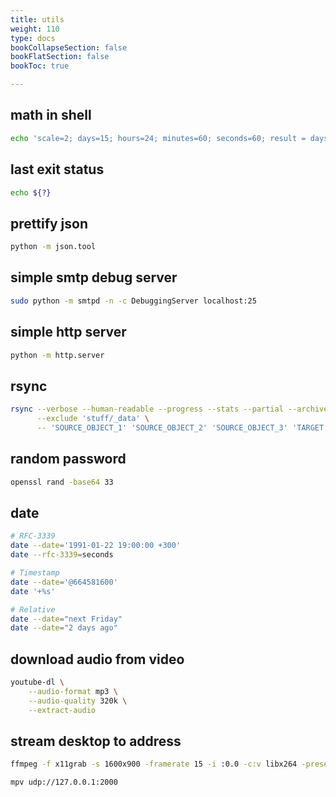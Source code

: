 ```yaml
---
title: utils
weight: 110
type: docs
bookCollapseSection: false
bookFlatSection: false
bookToc: true

---
```


## math in shell

```bash
echo 'scale=2; days=15; hours=24; minutes=60; seconds=60; result = days * hours * minutes * seconds; result' | bc
```

## last exit status

```bash
echo ${?}
```

## prettify json

```bash
python -m json.tool
```

## simple smtp debug server

```bash
sudo python -m smtpd -n -c DebuggingServer localhost:25
```

## simple http server

```bash
python -m http.server
```

## rsync

```bash
rsync --verbose --human-readable --progress --stats --partial --archive \
      --exclude 'stuff/_data' \
      -- 'SOURCE_OBJECT_1' 'SOURCE_OBJECT_2' 'SOURCE_OBJECT_3' 'TARGET'
```

## random password

```bash
openssl rand -base64 33
```

## date

```bash
# RFC-3339
date --date='1991-01-22 19:00:00 +300'
date --rfc-3339=seconds

# Timestamp
date --date='@664581600'
date '+%s'

# Relative
date --date="next Friday"
date --date="2 days ago"
```

## download audio from video

```bash
youtube-dl \
    --audio-format mp3 \
    --audio-quality 320k \
    --extract-audio
```

## stream desktop to address

```bash
ffmpeg -f x11grab -s 1600x900 -framerate 15 -i :0.0 -c:v libx264 -preset fast -s 1600x900 -threads 0 -f mpegts udp://127.0.0.1:2000
```

```bash
mpv udp://127.0.0.1:2000
```

